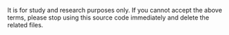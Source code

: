 It is for study and research purposes only. If you cannot accept the above terms, please stop using this source code immediately and delete the related files.